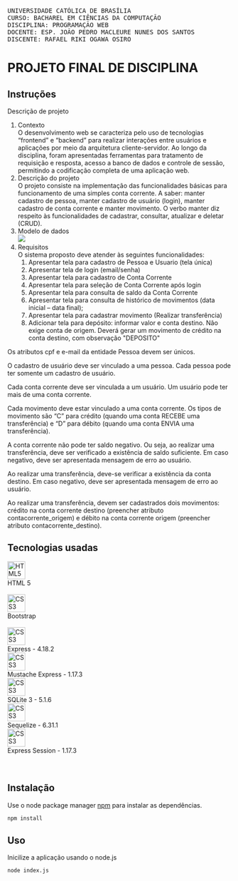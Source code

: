 <pre>
UNIVERSIDADE CATÓLICA DE BRASÍLIA
CURSO: BACHAREL EM CIÊNCIAS DA COMPUTAÇÃO
DISCIPLINA: PROGRAMAÇÃO WEB
DOCENTE: ESP. JOÃO PEDRO MACLEURE NUNES DOS SANTOS
DISCENTE: RAFAEL RIKI OGAWA OSIRO
</pre>


# PROJETO FINAL DE DISCIPLINA
## Instruções
<p style="text-align: justify">
 Descrição de projeto
  <ol>
      <li>Contexto <br> O desenvolvimento web se caracteriza pelo uso de tecnologias “frontend” e “backend” para
realizar interações entre usuários e aplicações por meio da arquitetura cliente-servidor. Ao longo da
disciplina, foram apresentadas ferramentas para tratamento de requisição e resposta, acesso a banco
de dados e controle de sessão, permitindo a codificação completa de uma aplicação web.</li>
    <li>Descrição do projeto <br> O projeto consiste na implementação das funcionalidades básicas para funcionamento de
uma simples conta corrente. A saber: manter cadastro de pessoa, manter cadastro de usuário (login),
manter cadastro de conta corrente e manter movimento. O verbo manter diz respeito às
funcionalidades de cadastrar, consultar, atualizar e deletar (CRUD).</li>
    <li>Modelo de dados <br> <img src="https://github.com/RafaelOsiro/Programacao_WEB/assets/79678821/7f9f5413-b6da-4d1f-9c54-cc8713345b7a" />
    </li>
    <li>Requisitos <br> O sistema proposto deve atender às seguintes funcionalidades:
      <ol>
        <li>Apresentar tela para cadastro de Pessoa e Usuario (tela única)</li>
        <li>Apresentar tela de login (email/senha)</li>
        <li>Apresentar tela para cadastro de Conta Corrente</li>
        <li>Apresentar tela para seleção de Conta Corrente após login</li>
        <li>Apresentar tela para consulta de saldo da Conta Corrente</li>
        <li>Apresentar tela para consulta de histórico de movimentos (data inicial – data final);</li>
        <li>Apresentar tela para cadastrar movimento (Realizar transferência)</li>
        <li>Adicionar tela para depósito: informar valor e conta destino. Não exige conta de
origem. Deverá gerar um movimento de crédito na conta destino, com observação "DEPOSITO"</li>
      </ol>
    </li>
  </ol>
</p>

<p>Os atributos cpf e e-mail da entidade Pessoa devem ser únicos.</p>
<p>O cadastro de usuário deve ser vinculado a uma pessoa. Cada pessoa pode ter somente um
cadastro de usuário.</p>
<p>Cada conta corrente deve ser vinculada a um usuário. Um usuário pode ter mais de uma
conta corrente.</p>
<p>Cada movimento deve estar vinculado a uma conta corrente. Os tipos de movimento são “C”
para crédito (quando uma conta RECEBE uma transferência) e “D” para débito (quando uma conta
ENVIA uma transferência).</p>
<p>A conta corrente não pode ter saldo negativo. Ou seja, ao realizar uma transferência, deve
ser verificado a existência de saldo suficiente. Em caso negativo, deve ser apresentada mensagem
de erro ao usuário.</p>
<p>Ao realizar uma transferência, deve-se verificar a existência da conta destino. Em caso
negativo, deve ser apresentada mensagem de erro ao usuário.</p>
<p>Ao realizar uma transferência, devem ser cadastrados dois movimentos: crédito na conta
corrente destino (preencher atributo contacorrente_origem) e débito na conta corrente origem
(preencher atributo contacorrente_destino).</p>



## Tecnologias usadas

<div style="display: flex; flex-direction: column;">
  <div style="display: flex; flex-direction: column;">
    <img align="center" alt="HTML5" height="40" width="40" src="https://cdn.jsdelivr.net/gh/devicons/devicon/icons/html5/html5-original.svg">
    HTML 5
  </div><br>
  <div style="display: flex; flex-direction: column;">
    <img align="center" alt="CSS3" height="40" width="40" src="https://cdn.jsdelivr.net/gh/devicons/devicon/icons/bootstrap/bootstrap-original.svg">
    Bootstrap
  </div><br>
  <div style="display: flex; flex-direction: column;">
    <img align="center" alt="CSS3" height="40" width="40" src="https://cdn.jsdelivr.net/gh/devicons/devicon/icons/express/express-original.svg" />
    Express - 4.18.2
  </div>
  <div style="display: flex; flex-direction: column;">
    <img align="center" alt="CSS3" height="40" width="40" src="https://raw.githubusercontent.com/bryanburgers/node-mustache-express/106558875fd69d55106227706ca30c9795111aab/img/logo.svg" />
    Mustache Express - 1.17.3
  </div>
<div style="display: flex; flex-direction: column;">
    <img align="center" alt="CSS3" height="40" width="40" src="https://cdn.jsdelivr.net/gh/devicons/devicon/icons/sqlite/sqlite-original.svg" />
    SQLite 3 - 5.1.6
  </div>
  <div style="display: flex; flex-direction: column;">
    <img align="center" alt="CSS3" height="40" width="40" src="https://cdn.jsdelivr.net/gh/devicons/devicon/icons/sequelize/sequelize-original.svg" />
    Sequelize - 6.31.1
  </div>
  <div style="display: flex; flex-direction: column;">
    <img align="center" alt="CSS3" height="40" width="40" src="https://github.com/RafaelOsiro/Programacao_WEB/assets/79678821/45c139eb-22b1-45b8-aa9f-e3b2a9553dd0" />
    Express Session - 1.17.3
  </div>
</div>

<br>
<br>

## Instalação

Use o node package manager [npm](https://www.npmjs.com/) para instalar as dependências.


```bash
npm install
```

## Uso

Inicilize a aplicação usando o node.js

```bash
node index.js
```
